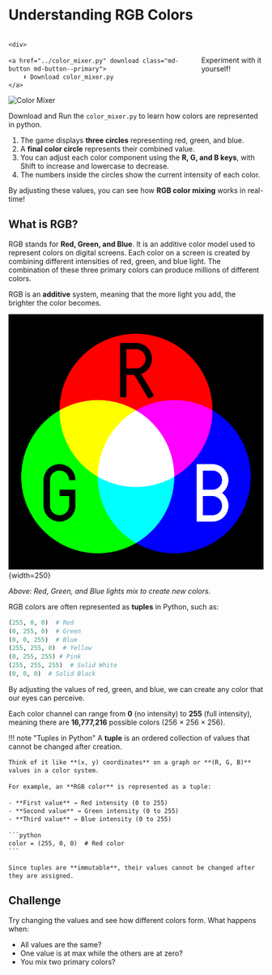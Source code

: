 # Understanding RGB Colors

<div style="display: flex; align-items: center; gap: 20px;">
    <!-- Download Button -->
    
    <div>

    <a href="../color_mixer.py" download class="md-button md-button--primary">
        ⬇ Download color_mixer.py
    </a>
   <div>Experiment with it yourself!</div>
    </div> 
    <!-- Image -->
    <img src="../color_mixer.png" alt="Color Mixer" width="350">
</div>

Download and Run the `color_mixer.py` to learn how colors are represented in python.

1. The game displays **three circles** representing red, green, and blue.
2. A **final color circle** represents their combined value.
3. You can adjust each color component using the **R, G, and B keys**, with Shift to increase and lowercase to decrease.
4. The numbers inside the circles show the current intensity of each color.

By adjusting these values, you can see how **RGB color mixing** works in real-time!

## What is RGB?
RGB stands for **Red, Green, and Blue**. It is an additive color model used to represent colors on digital screens. Each color on a screen is created by combining different intensities of red, green, and blue light. The combination of these three primary colors can produce millions of different colors.

RGB is an **additive** system, meaning that the more light you add, the brighter the color becomes.  

![RGB Color Mixing](AdditiveColor.png){width=250}

_Above: Red, Green, and Blue lights mix to create new colors._

RGB colors are often represented as **tuples** in Python, such as:
```python
(255, 0, 0)  # Red
(0, 255, 0)  # Green
(0, 0, 255)  # Blue
(255, 255, 0)  # Yellow
(0, 255, 255) # Pink
(255, 255, 255)  # Solid White
(0, 0, 0)  # Solid Black
```

By adjusting the values of red, green, and blue, we can create any color that our eyes can perceive. 

Each color channel can range from **0** (no intensity) to **255** (full intensity), meaning there are **16,777,216** possible colors (256 × 256 × 256).

!!! note "Tuples in Python"
    A **tuple** is an ordered collection of values that cannot be changed after creation. 

    Think of it like **(x, y) coordinates** on a graph or **(R, G, B)** values in a color system.

    For example, an **RGB color** is represented as a tuple:
    
    - **First value** → Red intensity (0 to 255)  
    - **Second value** → Green intensity (0 to 255)  
    - **Third value** → Blue intensity (0 to 255)  

    ```python
    color = (255, 0, 0)  # Red color
    ```

    Since tuples are **immutable**, their values cannot be changed after they are assigned.

## Challenge
Try changing the values and see how different colors form. What happens when:

- All values are the same?
- One value is at max while the others are at zero?
- You mix two primary colors?

